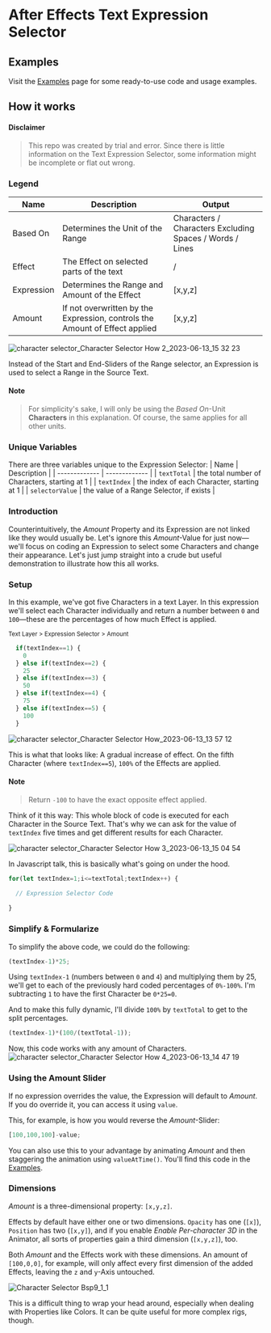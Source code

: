 # After Effects Text Expression Selector

## Examples
Visit the [Examples](/Examples) page for some ready-to-use code and usage examples.

## How it works

#### Disclaimer
>This repo was created by trial and error. Since there is little information on the Text Expression Selector, some information might be incomplete or flat out wrong.

### Legend

| Name  | Description | Output |
| ------------- | ------------- | ------------- |
| Based On  |Determines the Unit of the Range | Characters / Characters Excluding Spaces / Words / Lines
| Effect |The Effect on selected parts of the text | / |
| Expression  | Determines the Range and Amount of the Effect | [x,y,z]
| Amount | If not overwritten by the Expression, controls the Amount of Effect applied | [x,y,z] |

![character selector_Character Selector How 2_2023-06-13_15 32 23](https://github.com/simonheimbuchner/expressionSelector/assets/20266941/39feb909-bb52-4501-9462-06ca40ec0a00)

Instead of the Start and End-Sliders of the Range selector, an Expression is used to select a Range in the Source Text.

#### Note
> For simplicity's sake, I will only be using the _Based On_-Unit **Characters** in this explanation. Of course, the same applies for all other units.

### Unique Variables

There are three variables unique to the Expression Selector:
| Name  | Description |
| ------------- | ------------- |
| `textTotal` | the total number of Characters, starting at 1 |
| `textIndex` | the index of each Character, starting at 1 |
| `selectorValue` | the value of a Range Selector, if exists |

### Introduction
Counterintuitively, the _Amount_ Property and its Expression are not linked like they would usually be. Let's ignore this _Amount_-Value for just now—we'll focus on coding an Expression to select some Characters and change their appearance. 
Let's just jump straight into a crude but useful demonstration to illustrate how this all works.

### Setup
In this example, we've got five Characters in a text Layer. In this expression we'll select each Character individually and return a number between `0` and `100`—these are the percentages of how much Effect is applied.

<sub>Text Layer > Expression Selector > Amount</sub>

```javascript
  if(textIndex==1) {
    0
  } else if(textIndex==2) {
    25
  } else if(textIndex==3) {
    50
  } else if(textIndex==4) {
    75
  } else if(textIndex==5) {
    100
  }

```

![character selector_Character Selector How_2023-06-13_13 57 12](https://github.com/simonheimbuchner/expressionSelector/assets/20266941/9c1b2955-a0cb-44ed-90aa-c214d8c6fdef)

This is what that looks like: A gradual increase of effect. On the fifth Character (where `textIndex==5`), `100%` of the Effects are applied.

#### Note
> Return `-100` to have the exact opposite effect applied.

Think of it this way: This whole block of code is executed for each Character in the Source Text. That's why we can ask for the value of `textIndex` five times and get different results for each Character.

![character selector_Character Selector How 3_2023-06-13_15 04 54](https://github.com/simonheimbuchner/expressionSelector/assets/20266941/e373bdaf-5a07-4320-b2e9-0286d6f5c9e4)



In Javascript talk, this is basically what's going on under the hood.
```Javascript
for(let textIndex=1;i<=textTotal;textIndex++) {

  // Expression Selector Code
  
}
```

### Simplify & Formularize
To simplify the above code, we could do the following:

```javascript
(textIndex-1)*25;
```
Using `textIndex-1` (numbers between `0` and `4`) and multiplying them by 25, we'll get to each of the previously hard coded percentages of `0%-100%`. I'm subtracting `1` to have the first Character be `0*25=0`.

And to make this fully dynamic, I'll divide `100%` by `textTotal` to get to the split percentages.

```javascript
(textIndex-1)*(100/(textTotal-1));
```

Now, this code works with any amount of Characters.
![character selector_Character Selector How 4_2023-06-13_14 47 19](https://github.com/simonheimbuchner/expressionSelector/assets/20266941/5f493986-6cc6-49c1-84d6-064f2b732e2f)



### Using the Amount Slider

If no expression overrides the value, the Expression will default to _Amount_.
If you do override it, you can access it using `value`.

This, for example, is how you would reverse the _Amount_-Slider:
```javascript
[100,100,100]-value;
```
You can also use this to your advantage by animating _Amount_ and then staggering the animation using `valueAtTime()`. You'll find this code in the [Examples](/Examples).

### Dimensions
_Amount_ is a three-dimensional property: `[x,y,z]`.

Effects by default have either one or two dimensions. `Opacity` has one (`[x]`), `Position` has two (`[x,y]`),  and if you enable _Enable Per-character 3D_ in the Animator, all sorts of properties gain a third dimension (`[x,y,z]`), too. 

Both _Amount_ and the Effects work with these dimensions. An amount of `[100,0,0]`, for example, will only affect every first dimension of the added Effects, leaving the `z` and `y`-Axis untouched.

![Character Selector Bsp9_1_1](https://github.com/simonheimbuchner/expressionSelector/assets/20266941/7623aaff-a7b1-41bc-977d-5b463d21576f)

This is a difficult thing to wrap your head around, especially when dealing with Properties like Colors. It can be quite useful for more complex rigs, though.


